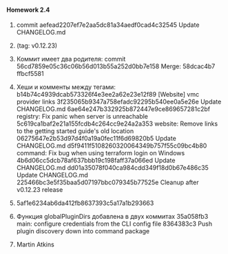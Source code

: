 #### Homework 2.4
1. commit aefead2207ef7e2aa5dc81a34aedf0cad4c32545 
Update CHANGELOG.md

2. (tag: v0.12.23)

3. Коммит имеет два родителя: 
commit 56cd7859e05c36c06b56d013b55a252d0bb7e158
Merge: 58dcac4b7 ffbcf5581

4. Хеши и комменты между тегами:
b14b74c4939dcab573326f4e3ee2a62e23e12f89 [Website] vmc provider links
3f235065b9347a758efadc92295b540ee0a5e26e Update CHANGELOG.md
6ae64e247b332925b872447e9ce869657281c2bf registry: Fix panic when server is unreachable
5c619ca1baf2e21a155fcdb4c264cc9e24a2a353 website: Remove links to the getting started guide's old location
06275647e2b53d97d4f0a19a0fec11f6d69820b5 Update CHANGELOG.md
d5f9411f5108260320064349b757f55c09bc4b80 command: Fix bug when using terraform login on Windows
4b6d06cc5dcb78af637bbb19c198faff37a066ed Update CHANGELOG.md
dd01a35078f040ca984cdd349f18d0b67e486c35 Update CHANGELOG.md
225466bc3e5f35baa5d07197bbc079345b77525e Cleanup after v0.12.23 release

5. 5af1e6234ab6da412fb8637393c5a17a1b293663

6. Функция globalPluginDirs добавлена в двух коммитах
35a058fb3 main: configure credentials from the CLI config file
8364383c3 Push plugin discovery down into command package
	
7. Martin Atkins
